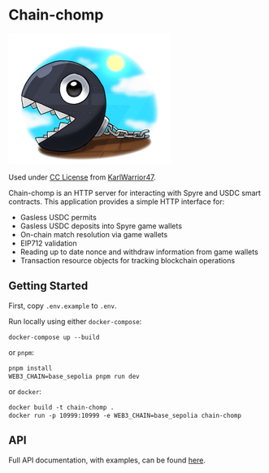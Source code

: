# Chain-chomp

![Chomp](chomp.png)

Used under [CC License](https://creativecommons.org/licenses/by-nc-nd/3.0/) from [KarlWarrior47](https://www.deviantart.com/karlwarrior47/art/Just-a-chain-chomp-940153554).

Chain-chomp is an HTTP server for interacting with Spyre and USDC smart contracts. This application provides a simple HTTP interface for:

- Gasless USDC permits
- Gasless USDC deposits into Spyre game wallets
- On-chain match resolution via game wallets
- EIP712 validation
- Reading up to date nonce and withdraw information from game wallets
- Transaction resource objects for tracking blockchain operations

## Getting Started

First, copy `.env.example` to `.env`.

Run locally using either `docker-compose`:

```
docker-compose up --build
```

or `pnpm`:

```
pnpm install
WEB3_CHAIN=base_sepolia pnpm run dev
```

or `docker`:

```
docker build -t chain-chomp .
docker run -p 10999:10999 -e WEB3_CHAIN=base_sepolia chain-chomp
```

## API

Full API documentation, with examples, can be found [here](https://documenter.getpostman.com/view/30699952/2sA3JDiksB).
